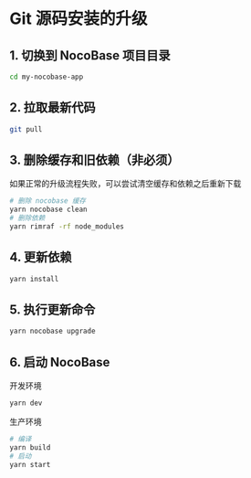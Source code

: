 # Git 源码安装的升级

## 1. 切换到 NocoBase 项目目录

```bash
cd my-nocobase-app
```

## 2. 拉取最新代码

```bash
git pull
```

## 3. 删除缓存和旧依赖（非必须）

如果正常的升级流程失败，可以尝试清空缓存和依赖之后重新下载

```bash
# 删除 nocobase 缓存
yarn nocobase clean
# 删除依赖
yarn rimraf -rf node_modules
```

## 4. 更新依赖

```bash
yarn install
```

## 5. 执行更新命令

```bash
yarn nocobase upgrade
```

## 6. 启动 NocoBase

开发环境

```bash
yarn dev
```

生产环境

```bash
# 编译
yarn build
# 启动
yarn start
```
